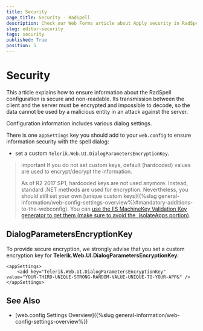 ```yaml
---
title: Security
page_title: Security - RadSpell
description: Check our Web Forms article about Apply security in RadSpell and enforce information encryption to prevent attacks.
slug: editor-security
tags: security
published: True
position: 5
---
```


# Security

This article explains how to ensure information about the RadSpell configuration is secure and non-readable. Its transmission between the client and the server must be encrypted and impossible to decode, so the data cannot be used by a malicious entity in an attack against the server.

Configuration information includes various dialog settings.

There is one `appSettings` key you should add to your `web.config` to ensure information security with the spell dialog:

* set a custom `Telerik.Web.UI.DialogParametersEncryptionKey`.

>important If you do not set custom keys, default (hardcoded) values are used to encrypt/decrypt the information.
>
>As of R2 2017 SP1, hardcoded keys are not used anymore. Instead, standard .NET methods are used for encryption. Nevertheless, you should still set your own [unique custom keys]({%slug general-information/web-config-settings-overview%}#mandatory-additions-to-the-webconfig). You can [use the IIS MachineKey Validation Key generator to get them (make sure to avoid the ,IsolateApps portion)](../../general-information/images/generate-keys-iis.png).

## DialogParametersEncryptionKey

To provide secure encryption, we strongly advise that you set a custom encryption key for **Telerik.Web.UI.DialogParametersEncryptionKey**:

````web.config
<appSettings>
	<add key="Telerik.Web.UI.DialogParametersEncryptionKey" value="YOUR-THIRD-UNIQUE-STRONG-RANDOM-VALUE-UNIQUE-TO-YOUR-APP&" />
</appSettings>
````

## See Also

* [web.config Settings Overview]({%slug general-information/web-config-settings-overview%})
